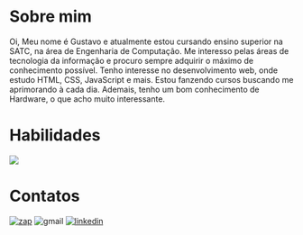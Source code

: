 # Sobre mim
Oi, Meu nome é Gustavo e atualmente estou cursando ensino superior na SATC, na área de Engenharia de Computação. Me interesso pelas áreas de tecnologia da informação e procuro sempre adquirir o máximo de conhecimento possível. Tenho interesse no desenvolvimento web, onde estudo HTML, CSS, JavaScript e mais. Estou fanzendo cursos buscando me aprimorando à cada dia. Ademais, tenho um bom conhecimento de Hardware, o que acho muito interessante.

# Habilidades
<p>
  <a href="https://skillicons.dev">
    <img src="https://skillicons.dev/icons?i=git,github,html,css,js,nodejs,php,python,mysql,vscode,figma,bootstrap,notion,windows" />
  </a>
</p>

# Contatos
[![zap](https://img.shields.io/badge/WhatsApp-25D366?style=for-the-badge&logo=whatsapp&logoColor=white)](https://api.whatsapp.com/send?phone=5548999622803)
![gmail](https://img.shields.io/badge/Gmail-D14836?style=for-the-badge&logo=gmail&logoColor=white)
[![linkedin](https://img.shields.io/badge/LinkedIn-0077B5?style=for-the-badge&logo=linkedin&logoColor=white)](https://www.linkedin.com/in/gustavo-gon%C3%A7alves-dos-santos-4649ab27b/)
